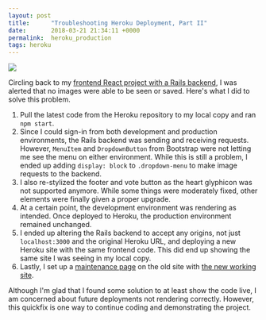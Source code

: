 ```yaml
---
layout: post
title:      "Troubleshooting Heroku Deployment, Part II"
date:       2018-03-21 21:34:11 +0000
permalink:  heroku_production
tags: heroku
---
```

![](https://www-assets0.herokucdn.com/assets/platform/diagram-1468b013f73d655d92a827440969487d64c2e469398cd01783101bf79d18ab8a.png)

Circling back to my [frontend React project with a Rails backend](https://github.com/IsabelVazquez/React-Redux), I was alerted that no images were able to be seen or saved. Here's what I did to solve this problem.

1. Pull the latest code from the Heroku repository to my local copy and ran `npm start`.
2. Since I could sign-in from both development and production environments, the Rails backend was sending and receiving requests. However, `MenuItem` and `DropdownButton` from Bootstrap were not letting me see the menu on either environment. While this is still a problem, I ended up adding `display: block` to `.dropdown-menu` to make image requests to the backend.
3. I also re-stylized the footer and vote button as the heart glyphicon was not supported anymore. While some things were moderately fixed, other elements were finally given a proper upgrade.
4. At a certain point, the development environment was rendering as intended. Once deployed to Heroku, the production environment remained unchanged.
5. I ended up altering the Rails backend to accept any origins, not just `localhost:3000` and the original Heroku URL, and deploying a new Heroku site with the same frontend code. This did end up showing the same site I was seeing in my local copy.
6. Lastly, I set up a [maintenance page](https://devcenter.heroku.com/articles/maintenance-mode) on the old site with [the new working site](https://imgurtest.herokuapp.com/).

Although I'm glad that I found some solution to at least show the code live, I am concerned about future deployments not rendering correctly. However, this quickfix is one way to continue coding and demonstrating the project.
